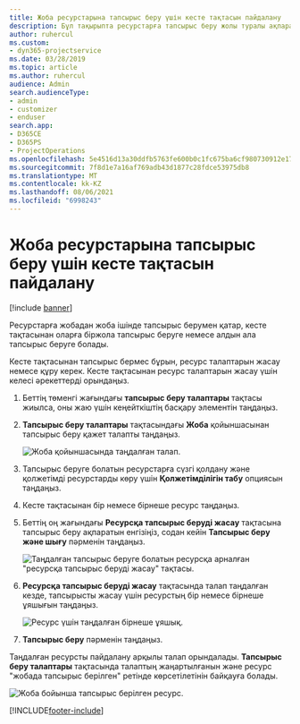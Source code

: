 ```yaml
---
title: Жоба ресурстарына тапсырыс беру үшін кесте тақтасын пайдалану
description: Бұл тақырыпта ресурстарға тапсырыс беру жолы туралы ақпарат берілген.
author: ruhercul
ms.custom:
- dyn365-projectservice
ms.date: 03/28/2019
ms.topic: article
ms.author: ruhercul
audience: Admin
search.audienceType:
- admin
- customizer
- enduser
search.app:
- D365CE
- D365PS
- ProjectOperations
ms.openlocfilehash: 5e4516d13a30ddfb5763fe600b0c1fc675ba6cf980730912e1795cc3d6f4991f
ms.sourcegitcommit: 7f8d1e7a16af769adb43d1877c28fdce53975db8
ms.translationtype: MT
ms.contentlocale: kk-KZ
ms.lasthandoff: 08/06/2021
ms.locfileid: "6998243"
---
```

# <a name="use-the-schedule-board-to-book-project-resources"></a>Жоба ресурстарына тапсырыс беру үшін кесте тақтасын пайдалану

[!include [banner](../includes/psa-now-project-operations.md)]

Ресурстарға жобадан жоба ішінде тапсырыс берумен қатар, кесте тақтасынан оларға біржола тапсырыс беруге немесе алдын ала тапсырыс беруге болады.

Кесте тақтасынан тапсырыс бермес бұрын, ресурс талаптарын жасау немесе құру керек. Кесте тақтасынан ресурс талаптарын жасау үшін келесі әрекеттерді орындаңыз.

1. Беттің төменгі жағындағы **тапсырыс беру талаптары** тақтасы жиылса, оны жаю үшін кеңейткіштің басқару элементін таңдаңыз.
2. **Тапсырыс беру талаптары** тақтасындағы **Жоба** қойыншасынан тапсырыс беру қажет талапты таңдаңыз.

    ![Жоба қойыншасында таңдалған талап.](media/Resource-Management-image73.png)

3. Тапсырыс беруге болатын ресурстарға сүзгі қолдану және қолжетімді ресурстарды көру үшін **Қолжетімділігін табу** опциясын таңдаңыз. 
4. Кесте тақтасынан бір немесе бірнеше ресурс таңдаңыз. 
5. Беттің оң жағындағы **Ресурсқа тапсырыс беруді жасау** тақтасына тапсырыс беру ақпаратын енгізіңіз, содан кейін **Тапсырыс беру және шығу** пәрменін таңдаңыз.

    ![Таңдалған тапсырыс беруге болатын ресурсқа арналған "ресурсқа тапсырыс беруді жасау" тақтасы.](media/Resource-Management-image74.png)

6. **Ресурсқа тапсырыс беруді жасау** тақтасында талап таңдалған кезде, тапсырысты жасау үшін ресурстың бір немесе бірнеше ұяшығын таңдаңыз.

    ![Ресурс үшін таңдалған бірнеше ұяшық.](media/Resource-Management-image75.png)

7. **Тапсырыс беру** пәрменін таңдаңыз.

Таңдалған ресурсты пайдалану арқылы талап орындалады. **Тапсырыс беру талаптары** тақтасында талаптың жаңартылғанын және ресурс "жобада тапсырыс берілген" ретінде көрсетілетінін байқауға болады.

![Жоба бойынша тапсырыс берілген ресурс.](media/Resource-Management-image76.png)


[!INCLUDE[footer-include](../includes/footer-banner.md)]